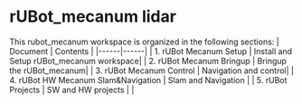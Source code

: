 # rUBot_mecanum lidar
This rubot_mecanum workspace is organized in the following sections:
| Document | Contents   |
|------|------|
|   1. rUBot Mecanum Setup  | Install and Setup rUBot_mecanum workspace|
|   2. rUBot Mecanum Bringup  | Bringup the rUBot_mecanum|
|   3. rUBot Mecanum Control  | Navigation and control|
| 4. rUBot HW Mecanum Slam&Navigation | Slam and Navigation |
| 5. rUBot  Projects | SW and HW projects |
| 

